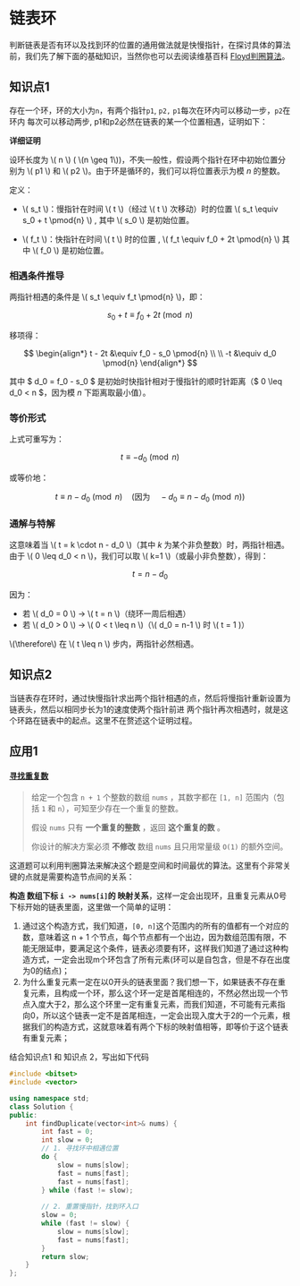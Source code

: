 # 链表环

判断链表是否有环以及找到环的位置的通用做法就是快慢指针，在探讨具体的算法前，我们先了解下面的基础知识，当然你也可以去阅读维基百科 [Floyd判圈算法](https://zh.wikipedia.org/wiki/Floyd%E5%88%A4%E5%9C%88%E7%AE%97%E6%B3%95)。

## 知识点1  

存在一个环，环的大小为`n`，有两个指针`p1`, `p2,` `p1`每次在环内可以移动一步，`p2`在环内 每次可以移动两步, p1和p2必然在链表的某一个位置相遇，证明如下：

**详细证明**

设环长度为 \\( n \\) ( \\(n \geq 1\\))，不失一般性，假设两个指针在环中初始位置分别为 \\( p1 \\) 和 \\( p2 \\)。由于环是循环的，我们可以将位置表示为模 $n$ 的整数。

定义：

- \\( s_t \\)：慢指针在时间 \\( t \\)（经过 \\( t \\) 次移动）时的位置  \\( s_t \equiv s_0 + t \pmod{n} \\)  , 其中 \\( s_0 \\) 是初始位置。

- \\( f_t \\)：快指针在时间 \\( t \\) 时的位置 , \\( f_t \equiv f_0 + 2t \pmod{n} \\)  其中 \\( f_0 \\) 是初始位置。

### 相遇条件推导
两指针相遇的条件是 \\( s_t \equiv f_t \pmod{n} \\)，即：

$$ s_0 + t \equiv f_0 + 2t \pmod{n} $$

移项得：

$$
\begin{align*}
t - 2t &\equiv f_0 - s_0 \pmod{n} \\
\\
-t &\equiv d_0 \pmod{n}
\end{align*}
$$

其中 $ d_0 = f_0 - s_0 $ 是初始时快指针相对于慢指针的顺时针距离（$ 0 \leq d_0 < n $，因为模 $n$ 下距离取最小值）。

### 等价形式
上式可重写为：

$$ t \equiv -d_0 \pmod{n} $$

或等价地：

$$ t \equiv n - d_0 \pmod{n} \quad \left(\text{因为} \quad -d_0 \equiv n - d_0 \pmod{n}\right) $$

### 通解与特解
这意味着当 \\( t = k \cdot n - d_0 \\)（其中 $k$ 为某个非负整数）时，两指针相遇。由于 \\( 0 \leq d_0 < n \\)，我们可以取 \\( k=1 \\)（或最小非负整数），得到：

$$ t = n - d_0 $$

因为：
- 若 \\( d_0 = 0 \\) → \\( t = n \\)（绕环一周后相遇）
- 若 \\( d_0 > 0 \\) → \\( 0 < t \leq n \\)（\\( d_0 = n-1 \\) 时 \\( t = 1 \)）

\\(\therefore\\) 在 \\( t \leq n \\) 步内，两指针必然相遇。

## 知识点2

当链表存在环时，通过快慢指针求出两个指针相遇的点，然后将慢指针重新设置为链表头，然后以相同步长为1的速度使两个指针前进
两个指针再次相遇时，就是这个环路在链表中的起点。这里不在赘述这个证明过程。

## 应用1

#### [寻找重复数](https://leetcode.cn/problems/find-the-duplicate-number/)

> 给定一个包含 `n + 1` 个整数的数组 `nums` ，其数字都在 `[1, n]` 范围内（包括 `1` 和 `n`），可知至少存在一个重复的整数。
>
> 假设 `nums` 只有 **一个重复的整数** ，返回 **这个重复的数** 。
>
> 你设计的解决方案必须 **不修改** 数组 `nums` 且只用常量级 `O(1)` 的额外空间。

这道题可以利用判圈算法来解决这个题是空间和时间最优的算法。这里有个非常关键的点就是需要构造节点间的关系：

**构造 数组下标 `i -> nums[i]`的 映射关系**，这样一定会出现环，且重复元素从0号下标开始的链表里面，这里做一个简单的证明：

1. 通过这个构造方式，我们知道，`[0, n]`这个范围内的所有的值都有一个对应的数，意味着这 n + 1 个节点，每个节点都有一个出边，因为数组范围有限，不能无限延申，要满足这个条件，链表必须要有环，这样我们知道了通过这种构造方式，一定会出现m个环包含了所有元素(环可以是自包含，但是不存在出度为0的结点)；
2. 为什么重复元素一定在以0开头的链表里面？我们想一下，如果链表不存在重复元素，且构成一个环，那么这个环一定是首尾相连的，不然必然出现一个节点入度大于2，那么这个环里一定有重复元素，而我们知道，不可能有元素指向0，所以这个链表一定不是首尾相连，一定会出现入度大于2的一个元素，根据我们的构造方式，这就意味着有两个下标的映射值相等，即等价于这个链表有重复元素；

结合知识点1 和 知识点 2，写出如下代码

```c++
#include <bitset>
#include <vector>

using namespace std;
class Solution {
public:
    int findDuplicate(vector<int>& nums) {
        int fast = 0;
        int slow = 0;
        // 1. 寻找环中相遇位置
        do {
            slow = nums[slow];
            fast = nums[fast];
            fast = nums[fast];
        } while (fast != slow);
        
        // 2. 重置慢指针，找到环入口
        slow = 0;
        while (fast != slow) {
            slow = nums[slow];
            fast = nums[fast];
        }
        return slow;
    }
};
```

